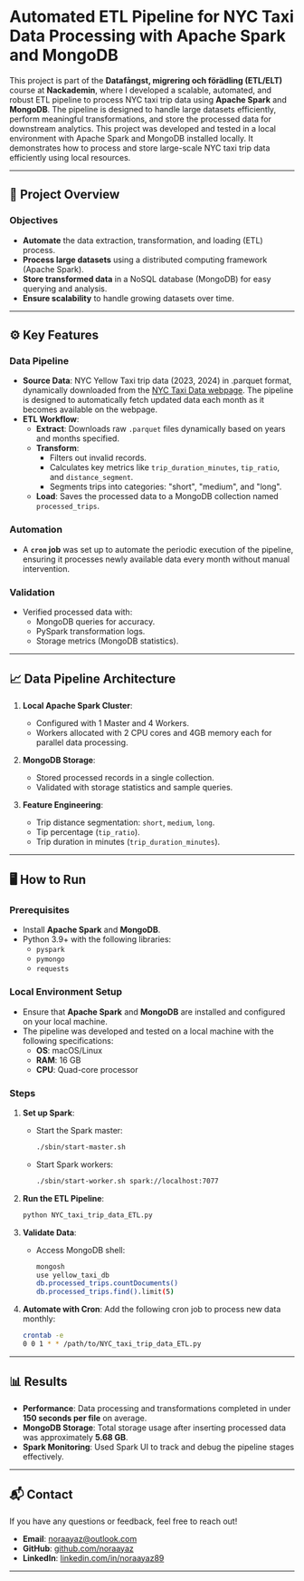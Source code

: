 # Automated ETL Pipeline for NYC Taxi Data Processing with Apache Spark and MongoDB

This project is part of the **Datafångst, migrering och förädling (ETL/ELT)** course at **Nackademin**, where I developed a scalable, automated, and robust ETL pipeline to process NYC taxi trip data using **Apache Spark** and **MongoDB**. The pipeline is designed to handle large datasets efficiently, perform meaningful transformations, and store the processed data for downstream analytics. This project was developed and tested in a local environment with Apache Spark and MongoDB installed locally. It demonstrates how to process and store large-scale NYC taxi trip data efficiently using local resources.

---

## 📂 Project Overview

### Objectives
- **Automate** the data extraction, transformation, and loading (ETL) process.
- **Process large datasets** using a distributed computing framework (Apache Spark).
- **Store transformed data** in a NoSQL database (MongoDB) for easy querying and analysis.
- **Ensure scalability** to handle growing datasets over time.

---

## ⚙️ Key Features

### Data Pipeline
- **Source Data**: NYC Yellow Taxi trip data (2023, 2024) in .parquet format, dynamically downloaded from the [NYC Taxi Data webpage](https://www.nyc.gov/site/tlc/about/tlc-trip-record-data.page). The pipeline is designed to automatically fetch updated data each month as it becomes available on the webpage.
- **ETL Workflow**:
  - **Extract**: Downloads raw `.parquet` files dynamically based on years and months specified.
  - **Transform**:
    - Filters out invalid records.
    - Calculates key metrics like `trip_duration_minutes`, `tip_ratio`, and `distance_segment`.
    - Segments trips into categories: "short", "medium", and "long".
  - **Load**: Saves the processed data to a MongoDB collection named `processed_trips`.

### Automation
- A **`cron` job** was set up to automate the periodic execution of the pipeline, ensuring it processes newly available data every month without manual intervention.

### Validation
- Verified processed data with:
  - MongoDB queries for accuracy.
  - PySpark transformation logs.
  - Storage metrics (MongoDB statistics).

---

## 📈 Data Pipeline Architecture

1. **Local Apache Spark Cluster**: 
   - Configured with 1 Master and 4 Workers.
   - Workers allocated with 2 CPU cores and 4GB memory each for parallel data processing.

2. **MongoDB Storage**:
   - Stored processed records in a single collection.
   - Validated with storage statistics and sample queries.

3. **Feature Engineering**:
   - Trip distance segmentation: `short`, `medium`, `long`.
   - Tip percentage (`tip_ratio`).
   - Trip duration in minutes (`trip_duration_minutes`).

---

## 🖥️ How to Run

### Prerequisites
- Install **Apache Spark** and **MongoDB**.
- Python 3.9+ with the following libraries:
  - `pyspark`
  - `pymongo`
  - `requests`

### Local Environment Setup
- Ensure that **Apache Spark** and **MongoDB** are installed and configured on your local machine.
- The pipeline was developed and tested on a local machine with the following specifications:
  - **OS**: macOS/Linux
  - **RAM**: 16 GB
  - **CPU**: Quad-core processor

### Steps
1. **Set up Spark**:
    - Start the Spark master:
      ```bash
      ./sbin/start-master.sh
      ```
    - Start Spark workers:
      ```bash
      ./sbin/start-worker.sh spark://localhost:7077
      ```

2. **Run the ETL Pipeline**:
    ```bash
    python NYC_taxi_trip_data_ETL.py
    ```

3. **Validate Data**:
    - Access MongoDB shell:
      ```bash
      mongosh
      use yellow_taxi_db
      db.processed_trips.countDocuments()
      db.processed_trips.find().limit(5)
      ```

4. **Automate with Cron**:
    Add the following cron job to process new data monthly:
    ```bash
    crontab -e
    0 0 1 * * /path/to/NYC_taxi_trip_data_ETL.py
    ```

---

## 📊 Results

- **Performance**: Data processing and transformations completed in under **150 seconds per file** on average.
- **MongoDB Storage**: Total storage usage after inserting processed data was approximately **5.68 GB**.
- **Spark Monitoring**: Used Spark UI to track and debug the pipeline stages effectively.

---

## 📬 Contact

If you have any questions or feedback, feel free to reach out!

- **Email**: [noraayaz@outlook.com](mailto:noraayaz@outlook.com)
- **GitHub**: [github.com/noraayaz](https://github.com/noraayaz)
- **LinkedIn**: [linkedin.com/in/noraayaz89](https://linkedin.com/in/noraayaz89)

---



